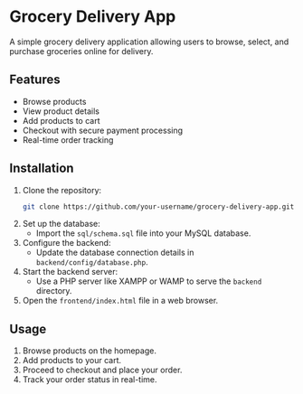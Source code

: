 # Grocery Delivery App

A simple grocery delivery application allowing users to browse, select, and purchase groceries online for delivery.

## Features
- Browse products
- View product details
- Add products to cart
- Checkout with secure payment processing
- Real-time order tracking

## Installation
1. Clone the repository:
    ```sh
    git clone https://github.com/your-username/grocery-delivery-app.git
    ```
2. Set up the database:
    - Import the `sql/schema.sql` file into your MySQL database.
3. Configure the backend:
    - Update the database connection details in `backend/config/database.php`.
4. Start the backend server:
    - Use a PHP server like XAMPP or WAMP to serve the `backend` directory.
5. Open the `frontend/index.html` file in a web browser.

## Usage
1. Browse products on the homepage.
2. Add products to your cart.
3. Proceed to checkout and place your order.
4. Track your order status in real-time.

